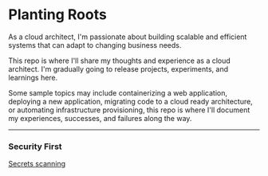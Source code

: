 # Planting Roots

As a cloud architect, I'm passionate about building scalable and efficient systems that can adapt to changing business needs.

This repo is where I'll share my thoughts and experience as a cloud architect.   I'm gradually going to release projects, experiments, and learnings here.  

Some sample topics may include containerizing a web application, deploying a new application, migrating code to a cloud ready architecture, or automating infrastructure provisioning, this repo is where I'll document my experiences, successes, and failures along the way. 

---

### Security First

[Secrets scanning](SECURITY-README.md)
